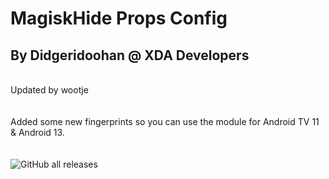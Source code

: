 # MagiskHide Props Config
## By Didgeridoohan @ XDA Developers
<br>
Updated by wootje
<br>
<br>
<br>
Added some new fingerprints so you can use the module for Android TV 11 & Android 13.
<br>
<br>
<br>
<img alt="GitHub all releases" src="https://img.shields.io/github/downloads/wootje/MagiskHidePropsConf/total">
